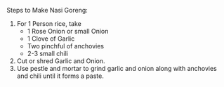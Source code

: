 Steps to Make Nasi Goreng:

1. For 1 Person rice, take
   * 1 Rose Onion or small Onion
   * 1 Clove of Garlic
   *  Two pinchful of anchovies
   *  2-3 small chili
2. Cut or shred Garlic and Onion.
3. Use pestle and mortar to grind garlic and onion along with anchovies and chili until it forms a paste.
